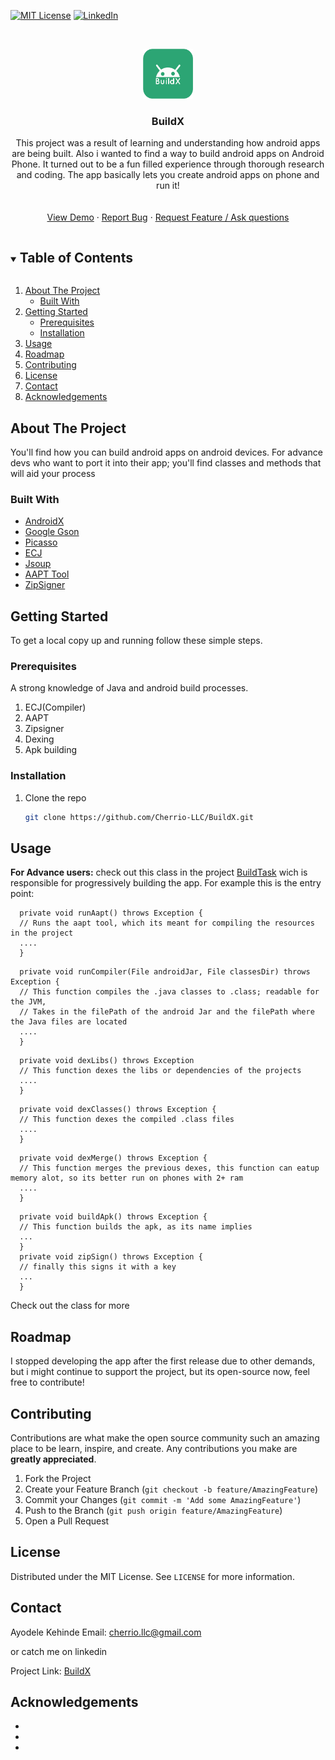 <!--
*** Thanks for checking out the Best-README-Template. If you have a suggestion
*** that would make this better, please fork the repo and create a pull request
*** or simply open an issue with the tag "enhancement".
*** Thanks again! Now go create something AMAZING! :D
***
***
***
*** To avoid retyping too much info. Do a search and replace for the following:
*** github_username, repo_name, twitter_handle, email, project_title, project_description
-->



<!-- PROJECT SHIELDS -->
<!--
*** I'm using markdown "reference style" links for readability.
*** Reference links are enclosed in brackets [ ] instead of parentheses ( ).
*** See the bottom of this document for the declaration of the reference variables
*** for contributors-url, forks-url, etc. This is an optional, concise syntax you may use.
*** https://www.markdownguide.org/basic-syntax/#reference-style-links
-->

[![MIT License][license-shield]][license-url]
[![LinkedIn][linkedin-shield]][linkedin-url]



<!-- PROJECT LOGO -->
<br />
<p align="center">
  <a href="https://github.com/Cherrio-LLC/BuildX">
    <img src="https://github.com/Cherrio-LLC/BuildX/blob/master/app/src/main/res/drawable/icon.png" alt="Logo" width="80" height="80">
  </a>

  <h3 align="center">BuildX</h3>

  <p align="center">
    This project was a result of learning and understanding how android apps are being built. Also i wanted to find a way to build android apps on Android Phone. It turned out to be a 
    fun filled experience through thorough research and coding. The app basically lets you create android apps on phone and run it!
    <br />
    <a href="https://github.com/github_username/repo_name"><strong></strong></a>
    <br />
    <br />
    <a href="https://github.com/Cherrio-LLC/BuildX/blob/master/app/release/app-release.apk">View Demo</a>
    ·
    <a href="https://github.com/Cherrio-LLC/BuildX/issues">Report Bug</a>
    ·
    <a href="https://github.com/Cherrio-LLC/BuildX/issues">Request Feature / Ask questions </a>
  </p>
</p>



<!-- TABLE OF CONTENTS -->
<details open="open">
  <summary><h2 style="display: inline-block">Table of Contents</h2></summary>
  <ol>
    <li>
      <a href="#about-the-project">About The Project</a>
      <ul>
        <li><a href="#built-with">Built With</a></li>
      </ul>
    </li>
    <li>
      <a href="#getting-started">Getting Started</a>
      <ul>
        <li><a href="#prerequisites">Prerequisites</a></li>
        <li><a href="#installation">Installation</a></li>
      </ul>
    </li>
    <li><a href="#usage">Usage</a></li>
    <li><a href="#roadmap">Roadmap</a></li>
    <li><a href="#contributing">Contributing</a></li>
    <li><a href="#license">License</a></li>
    <li><a href="#contact">Contact</a></li>
    <li><a href="#acknowledgements">Acknowledgements</a></li>
  </ol>
</details>



<!-- ABOUT THE PROJECT -->
## About The Project

You'll find how you can build android apps on android devices. For advance devs who want to port it into their app; you'll find classes and methods
that will aid your process


### Built With

* [AndroidX](https://developer.android.com/jetpack/androidx)
* [Google Gson](https://github.com/google/gson)
* [Picasso](https://square.github.io/picasso)
* [ECJ](www.eclipse.org/downloads)
* [Jsoup](https://jsoup.org)
* [AAPT Tool](elinux.org/Android_aapt)
* [ZipSigner](https://github.com/kellinwood/zip-signer)




<!-- GETTING STARTED -->
## Getting Started

To get a local copy up and running follow these simple steps.

### Prerequisites

A strong knowledge of Java and android build processes.
1. ECJ(Compiler)
2. AAPT
3. Zipsigner
4. Dexing
5. Apk building

### Installation

1. Clone the repo
   ```sh
   git clone https://github.com/Cherrio-LLC/BuildX.git
   ```



<!-- USAGE EXAMPLES -->
## Usage

**For Advance users:** 
check out this class in the project  [BuildTask](https://github.com/Cherrio-LLC/BuildX/blob/master/app/src/main/java/skyestudios/buildx/builderx/BuildTask.java) wich is responsible for
progressively building the app. For example this is the entry point:

```
  private void runAapt() throws Exception {
  // Runs the aapt tool, which its meant for compiling the resources in the project
  ....
  }
```
```
  private void runCompiler(File androidJar, File classesDir) throws Exception {
  // This function compiles the .java classes to .class; readable for the JVM,
  // Takes in the filePath of the android Jar and the filePath where the Java files are located
  ....
  }
```
```
  private void dexLibs() throws Exception
  // This function dexes the libs or dependencies of the projects
  ....
  }
```
```
  private void dexClasses() throws Exception {
  // This function dexes the compiled .class files
  ....
  }
```
```
  private void dexMerge() throws Exception {
  // This function merges the previous dexes, this function can eatup memory alot, so its better run on phones with 2+ ram
  ....
  }
```
```
  private void buildApk() throws Exception {
  // This function builds the apk, as its name implies
  ...
  }
  private void zipSign() throws Exception {
  // finally this signs it with a key
  ...
  }
```
Check out the class for more



<!-- ROADMAP -->
## Roadmap

I stopped developing the app after the first release due to other demands, but i might continue to support the project, but its open-source now, feel free
to contribute!



<!-- CONTRIBUTING -->
## Contributing

Contributions are what make the open source community such an amazing place to be learn, inspire, and create. Any contributions you make are **greatly appreciated**.

1. Fork the Project
2. Create your Feature Branch (`git checkout -b feature/AmazingFeature`)
3. Commit your Changes (`git commit -m 'Add some AmazingFeature'`)
4. Push to the Branch (`git push origin feature/AmazingFeature`)
5. Open a Pull Request



<!-- LICENSE -->
## License

Distributed under the MIT License. See `LICENSE` for more information.



<!-- CONTACT -->
## Contact

Ayodele Kehinde 
Email: cherrio.llc@gmail.com

or catch me on linkedin

Project Link: [BuildX](https://github.com/Cherrio-LLC/BuildX)



<!-- ACKNOWLEDGEMENTS -->
## Acknowledgements

* []()
* []()
* []()





<!-- MARKDOWN LINKS & IMAGES -->
<!-- https://www.markdownguide.org/basic-syntax/#reference-style-links -->
[contributors-shield]: https://img.shields.io/github/contributors/github_username/repo.svg?style=for-the-badge
[contributors-url]: https://github.com/github_username/repo/graphs/contributors
[forks-shield]: https://img.shields.io/github/forks/github_username/repo.svg?style=for-the-badge
[forks-url]: https://github.com/github_username/repo/network/members
[stars-shield]: https://img.shields.io/github/stars/github_username/repo.svg?style=for-the-badge
[stars-url]: https://github.com/github_username/repo/stargazers
[issues-shield]: https://img.shields.io/github/issues/github_username/repo.svg?style=for-the-badge
[issues-url]: https://github.com/github_username/repo/issues
[license-shield]: https://img.shields.io/github/license/github_username/repo.svg?style=for-the-badge
[license-url]: https://github.com/github_username/repo/blob/master/LICENSE.txt
[linkedin-shield]: https://img.shields.io/badge/-LinkedIn-black.svg?style=for-the-badge&logo=linkedin&colorB=555
[linkedin-url]: https://www.linkedin.com/in/ayodele-kehinde-958578210
